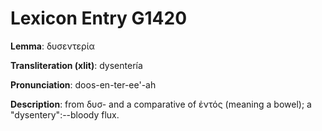 # Lexicon Entry G1420

**Lemma**: δυσεντερία

**Transliteration (xlit)**: dysentería

**Pronunciation**: doos-en-ter-ee'-ah

**Description**:
from δυσ- and a comparative of ἐντός (meaning a bowel); a "dysentery":--bloody flux.

